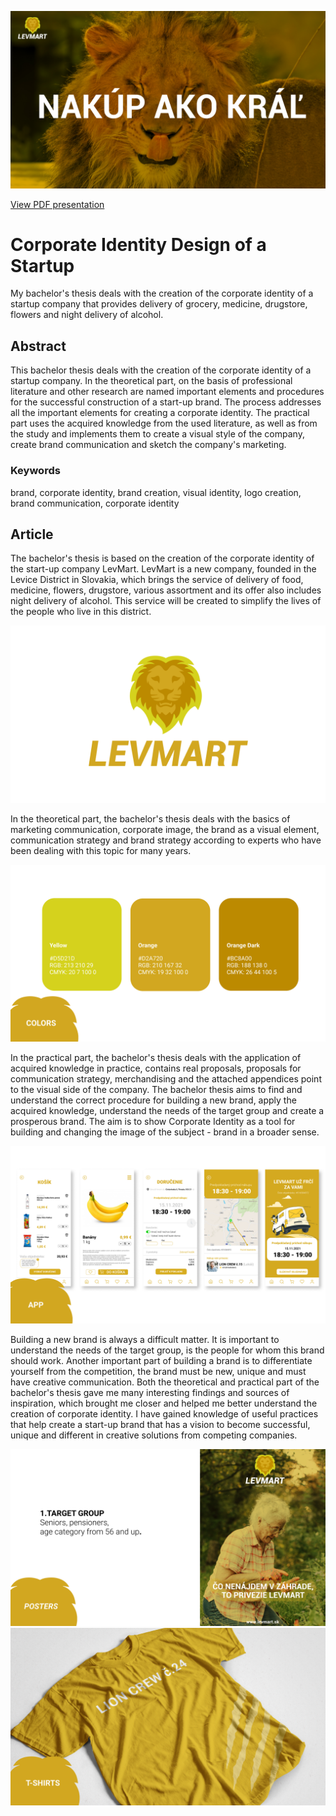 ![Claim.](./img/levmart_claim.png)

[View PDF presentation](final_presentation.pdf)

# Corporate Identity Design of a Startup

My bachelor's thesis deals with the creation of the corporate identity of a startup company 
that provides delivery of grocery, medicine, drugstore, flowers and night delivery of alcohol.

## Abstract

This bachelor thesis deals with the creation of the corporate identity of a startup company. In the theoretical part, on the basis of professional literature 
and other research are named important elements and procedures for the successful construction of a start-up brand. The process addresses all the important 
elements for creating a corporate identity. The practical part uses the acquired knowledge from the used literature, as well as from the study and implements 
them to create a visual style of the company, create brand communication and sketch the company's marketing.

### Keywords
brand, corporate identity, brand creation, visual identity, logo creation, brand communication, corporate identity

## Article
The bachelor's thesis is based on the creation of the corporate identity of the start-up company LevMart. 
LevMart is a new company, founded in the Levice District in Slovakia, which brings the service of delivery of food, medicine, 
flowers, drugstore, various assortment and its offer also includes night delivery of alcohol. 
This service will be created to simplify the lives of the people who live in this district.

![Logo.](./img/levmart_logo.png)

In the theoretical part, the bachelor's thesis deals with the basics of marketing communication, corporate image, the brand as a visual element, communication 
strategy and brand strategy according to experts who have been dealing with this topic for many years.

![Colors.](./img/levmart_colors.png)

In the practical part, the bachelor's thesis deals with the application of acquired knowledge in practice, contains real proposals, 
proposals for communication strategy, merchandising and the attached appendices point to the visual side of the company.
The bachelor thesis aims to find and understand the correct procedure for building a new brand, apply the acquired knowledge, understand the needs of the target group and create a prosperous brand. The aim is to show Corporate Identity as a tool for building and changing the image of the subject - brand in a broader sense.

![App.](./img/levmart_app.png)

Building a new brand is always a difficult matter. It is important to understand the needs of the target group, is the people for whom this brand should work. 
Another important part of building a brand is to differentiate yourself from the competition, the brand must be new, unique and must have creative communication.
Both the theoretical and practical part of the bachelor's thesis gave me many interesting findings and sources of inspiration, which brought me closer 
and helped me better understand the creation of corporate identity. I have gained knowledge of useful practices that help create a start-up brand that has a vision to become successful, unique and different in creative solutions from competing companies.

![Poster.](./img/levmart_poster.png)
![T-shirt.](./img/levmart_tshirt.png)

